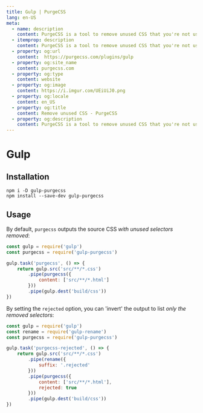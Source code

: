 ```yaml
---
title: Gulp | PurgeCSS
lang: en-US
meta:
  - name: description
    content: PurgeCSS is a tool to remove unused CSS that you're not using in your project. You can use it with gulp plugin.
  - itemprop: description
    content: PurgeCSS is a tool to remove unused CSS that you're not using in your project. You can use it with gulp plugin.
  - property: og:url
    content:  https://purgecss.com/plugins/gulp
  - property: og:site_name
    content: purgecss.com
  - property: og:type
    content: website
  - property: og:image
    content: https://i.imgur.com/UEiUiJ0.png
  - property: og:locale
    content: en_US
  - property: og:title
    content: Remove unused CSS - PurgeCSS
  - property: og:description
    content: PurgeCSS is a tool to remove unused CSS that you're not using in your project. You can use it with gulp plugin.
---
```


# Gulp

## Installation

```
npm i -D gulp-purgecss
npm install --save-dev gulp-purgecss
```

## Usage

By default, `purgecss` outputs the source CSS _with unused selectors removed_:

```js
const gulp = require('gulp')
const purgecss = require('gulp-purgecss')

gulp.task('purgecss', () => {
    return gulp.src('src/**/*.css')
        .pipe(purgecss({
            content: ['src/**/*.html']
        }))
        .pipe(gulp.dest('build/css'))
})
```

By setting the `rejected` option, you can 'invert' the output to list _only the removed selectors_: 

```js
const gulp = require('gulp')
const rename = require('gulp-rename')
const purgecss = require('gulp-purgecss')

gulp.task('purgecss-rejected', () => {
    return gulp.src('src/**/*.css')
        .pipe(rename({
            suffix: '.rejected'
        }))
        .pipe(purgecss({
            content: ['src/**/*.html'],
            rejected: true
        }))
        .pipe(gulp.dest('build/css'))
})
```
